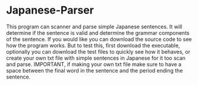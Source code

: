 # Japanese-Parser
This program can scanner and parse simple Japanese sentences. It will determine if the sentence is valid and determine the grammar components of the sentence.
If you would like you can download the source code to see how the program works. But to test this, first download the executable, optionally you can download the test files to quickly see how it behaves, or create your own txt file with simple sentences in Japanese for it too scan and parse. IMPORTANT, if making your own txt file make sure to have a space between the final word in the sentence and the period ending the sentence. 
